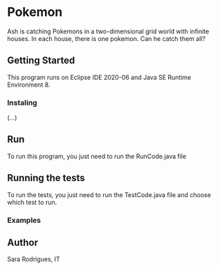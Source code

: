 # Pokemon
Ash is catching Pokemons in a two-dimensional grid world with infinite houses. In each house, there is one pokemon. Can he catch them all?
## Getting Started
This program runs on Eclipse IDE 2020-06 and Java SE Runtime Environment 8. 
### Instaling
(...)
## Run
To run this program, you just need to run the RunCode.java file
## Running the tests
To run the tests, you just need to run the TestCode.java file and choose which test to run.
### Examples

## Author
Sara Rodrigues, IT
